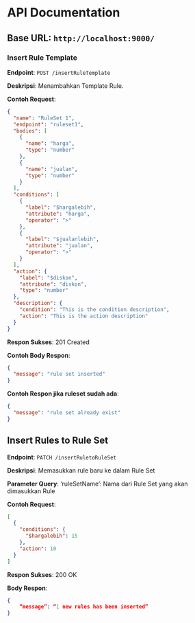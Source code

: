 # API Documentation

## Base URL: `http://localhost:9000/`

### Insert Rule Template

**Endpoint**: `POST /insertRuleTemplate`

**Deskripsi**: Menambahkan Template Rule.

**Contoh Request**:

```json
{
  "name": "RuleSet 1",
  "endpoint": "ruleset1",
  "bodies": [
    {
      "name": "harga",
      "type": "number"
    },
    {
      "name": "jualan",
      "type": "number"
    }
  ],
  "conditions": [
    {
      "label": "$hargalebih",
      "attribute": "harga",
      "operator": ">"
    },
    {
      "label": "$jualanlebih",
      "attribute": "jualan",
      "operator": ">"
    }
  ],
  "action": {
    "label": "$diskon",
    "attribute": "diskon",
    "type": "number"
  },
  "description": {
    "condition": "This is the condition description",
    "action": "This is the action description"
  }
}
```

**Respon Sukses**: 201 Created

**Contoh Body Respon**:

```json
{
  "message": "rule set inserted"
}
```

**Contoh Respon jika ruleset sudah ada**:

```json
{
  "message": "rule set already exist"
}
```

## Insert Rules to Rule Set

**Endpoint**: `PATCH /insertRuletoRuleSet`

**Deskripsi**: Memasukkan rule baru ke dalam Rule Set

**Parameter Query**: ‘ruleSetName’: Nama dari Rule Set yang akan dimasukkan Rule

**Contoh Request**:

```json
[
  {
    "conditions": {
      "$hargalebih": 15
    },
    "action": 10
  }
]
```

**Respon Sukses**: 200 OK

**Body Respon**:

```json
{
    “message”: “1 new rules has been inserted”
}
```
